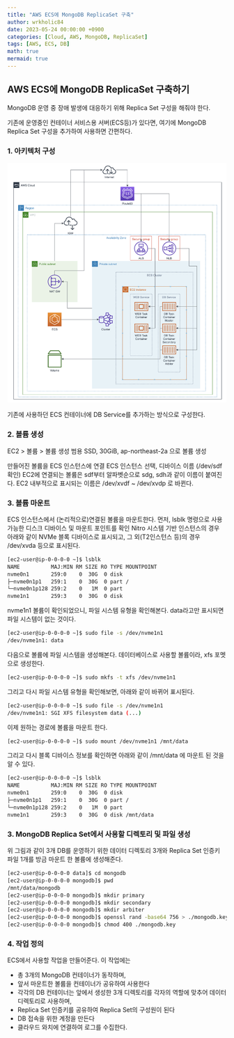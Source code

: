 ```yaml
---
title: "AWS ECS에 MongoDB ReplicaSet 구축"
author: wrkholic84
date: 2023-05-24 00:00:00 +0900
categories: [Cloud, AWS, MongoDB, ReplicaSet]
tags: [AWS, ECS, DB]
math: true
mermaid: true
---
```

## AWS ECS에 MongoDB ReplicaSet 구축하기
MongoDB 운영 중 장애 발생에 대응하기 위해 Replica Set 구성을 해줘야 한다.

기존에 운영중인 컨테이너 서비스용 서버(ECS등)가 있다면, 여기에 MongoDB Replica Set 구성을 추가하여 사용하면 간편하다.

### 1. 아키텍처 구성
![00](/assets/images/posts/20230526AWSECSMongoDBReplicaSet/00.png)

기존에 사용하던 ECS 컨테이너에 DB Service를 추가하는 방식으로 구성한다.

### 2. 볼륨 생성
EC2 > 볼륨 > 볼륨 생성
범용 SSD, 30GiB, ap-northeast-2a 으로 볼륨 생성

만들어진 볼륨을 ECS 인스턴스에 연결
ECS 인스턴스 선택, 디바이스 이름 (/dev/sdf 확인)
EC2에 연결되는 볼륨은 sdf부터 알파벳순으로 sdg, sdh과 같이 이름이 붙여진다.
EC2 내부적으로 표시되는 이름은 /dev/xvdf ~ /dev/xvdp 로 바뀐다.

### 3. 볼륨 마운트
ECS 인스턴스에서 (논리적으로)연결된 볼륨을 마운트한다.
먼저, lsblk 명령으로 사용 가능한 디스크 디바이스 및 마운트 포인트를 확인
Nitro 시스템 기반 인스턴스의 경우 아래와 같이 NVMe 블록 디바이스로 표시되고, 그 외(T2인스턴스 등)의 경우 /dev/xvda 등으로 표시된다.
```bash
[ec2-user@ip-0-0-0-0 ~]$ lsblk
NAME          MAJ:MIN RM SIZE RO TYPE MOUNTPOINT
nvme0n1       259:0    0  30G  0 disk 
├─nvme0n1p1   259:1    0  30G  0 part /
└─nvme0n1p128 259:2    0   1M  0 part 
nvme1n1       259:3    0  30G  0 disk 
```
nvme1n1 볼륨이 확인되었으니, 파일 시스템 유형을 확인해본다. data라고만 표시되면 파일 시스템이 없는 것이다.
```bash
[ec2-user@ip-0-0-0-0 ~]$ sudo file -s /dev/nvme1n1
/dev/nvme1n1: data
```
다음으로 볼륨에 파일 시스템을 생성해본다. 데이터베이스로 사용할 볼륨이라, xfs 포멧으로 생성한다.
```bash
[ec2-user@ip-0-0-0-0 ~]$ sudo mkfs -t xfs /dev/nvme1n1
```
그리고 다시 파일 시스템 유형을 확인해보면, 아래와 같이 바뀌어 표시된다.
```bash
[ec2-user@ip-0-0-0-0 ~]$ sudo file -s /dev/nvme1n1
/dev/nvme1n1: SGI XFS filesystem data (...)
```
이제 원하는 경로에 볼륨을 마운트 한다.
```bash
[ec2-user@ip-0-0-0-0 ~]$ sudo mount /dev/nvme1n1 /mnt/data
```
그리고 다시 블록 디바이스 정보를 확인하면 아래와 같이 /mnt/data 에 마운트 된 것을 알 수 있다.
```bash
[ec2-user@ip-0-0-0-0 ~]$ lsblk
NAME          MAJ:MIN RM SIZE RO TYPE MOUNTPOINT
nvme0n1       259:0    0  30G  0 disk 
├─nvme0n1p1   259:1    0  30G  0 part /
└─nvme0n1p128 259:2    0   1M  0 part 
nvme1n1       259:3    0  30G  0 disk /mnt/data
```

### 3. MongoDB Replica Set에서 사용할 디렉토리 및 파일 생성
위 그림과 같이 3개 DB를 운영하기 위한 데이터 디렉토리 3개와 Replica Set 인증키 파일 1개를 방금 마운트 한 볼륨에 생성해준다.
```bash
[ec2-user@ip-0-0-0-0 data]$ cd mongodb
[ec2-user@ip-0-0-0-0 mongodb]$ pwd
/mnt/data/mongodb
[ec2-user@ip-0-0-0-0 mongodb]$ mkdir primary
[ec2-user@ip-0-0-0-0 mongodb]$ mkdir secondary
[ec2-user@ip-0-0-0-0 mongodb]$ mkdir arbiter
[ec2-user@ip-0-0-0-0 mongodb]$ openssl rand -base64 756 > ./mongodb.key
[ec2-user@ip-0-0-0-0 mongodb]$ chmod 400 ./mongodb.key
```

### 4. 작업 정의
ECS에서 사용할 작업을 만들어준다.
이 작업에는 
* 총 3개의 MongoDB 컨테이너가 동작하며,
* 앞서 마운트한 볼륨을 컨테이너가 공유하여 사용한다
* 각각의 DB 컨테이너는 앞에서 생성한 3개 디렉토리를 각자의 역할에 맞추어 데이터 디렉토리로 사용하며,
* Replica Set 인증키를 공유하여 Replica Set의 구성원이 된다
* DB 접속을 위한 계정을 만든다
* 클라우드 와치에 연결하여 로그를 수집한다.
